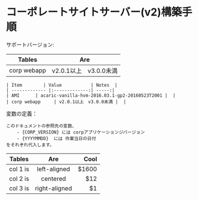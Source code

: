 コーポレートサイトサーバー(v2)構築手順
==================================================

サポートバージョン:


| Tables   |      Are      |
|----------|:-------------:|
| corp webapp |  v2.0.1以上　v3.0.0未満 | 

    
    | Item        | Value           | Notes  |
    | ------------- |:-------------:| -----:|
    | AMI      | acaric-vanilla-hvm-2016.03.1-gp2-20160523T2001 |  |
    | corp webapp     | v2.0.1以上　v3.0.0未満 |  |

変数の定義：

    このドキュメントの参照先の変数、
        - {CORP_VERSION} には corpアプリケーションジバージョン
        - {YYYYMMDD}  には 作業当日の日付
    をそれぞれ代入します。


| Tables   |      Are      |  Cool |
|----------|:-------------:|------:|
| col 1 is |  left-aligned | $1600 |
| col 2 is |    centered   |   $12 |
| col 3 is | right-aligned |    $1 |
